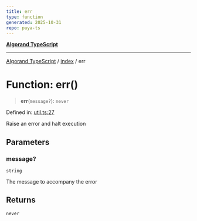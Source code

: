 ```yaml
---
title: err
type: function
generated: 2025-10-31
repo: puya-ts
---
```

[**Algorand TypeScript**](../../README.md)

***

[Algorand TypeScript](../../modules.md) / [index](../README.md) / err

# Function: err()

> **err**(`message?`): `never`

Defined in: [util.ts:27](https://github.com/algorandfoundation/puya-ts/blob/main/packages/algo-ts/src/util.ts#L27)

Raise an error and halt execution

## Parameters

### message?

`string`

The message to accompany the error

## Returns

`never`
